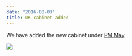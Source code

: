 ```yaml
---
date: "2016-08-03"
title: UK cabinet added
---
```


We have added the new cabinet under [PM May](http://www.parlgov.org/explore/gbr/cabinet/2016-07-13/).

![](/images/parliament-european-union.jpg)
